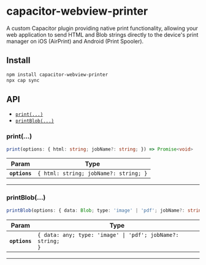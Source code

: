 # capacitor-webview-printer 

A custom Capacitor plugin providing native print functionality, allowing your web application to send HTML and Blob strings directly to the device's print manager on iOS (AirPrint) and Android (Print Spooler).

## Install

```bash
npm install capacitor-webview-printer 
npx cap sync
```

## API

<docgen-index>

* [`print(...)`](#print)
* [`printBlob(...)`](#printblob)

</docgen-index>

<docgen-api>
<!--Update the source file JSDoc comments and rerun docgen to update the docs below-->

### print(...)

```typescript
print(options: { html: string; jobName?: string; }) => Promise<void>
```

| Param         | Type                                             |
| ------------- | ------------------------------------------------ |
| **`options`** | <code>{ html: string; jobName?: string; }</code> |

--------------------


### printBlob(...)

```typescript
printBlob(options: { data: Blob; type: 'image' | 'pdf'; jobName?: string; }) => Promise<void>
```

| Param         | Type                                                                  |
| ------------- | --------------------------------------------------------------------- |
| **`options`** | <code>{ data: any; type: 'image' \| 'pdf'; jobName?: string; }</code> |

--------------------

</docgen-api>
